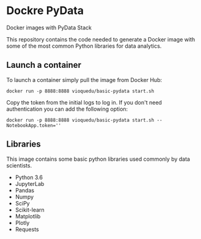 # Dockre PyData
Docker images with PyData Stack

This repository contains the code needed to generate a Docker image
with some of the most common Python libraries for
data analytics.

## Launch a container

To launch a container simply pull the image from Docker Hub:

```
docker run -p 8888:8888 vioquedu/basic-pydata start.sh
```

Copy the token from the initial logs to log in. If you don't need authentication
you can add the following option:

```
docker run -p 8888:8888 vioquedu/basic-pydata start.sh --NotebookApp.token=''
```

## Libraries

This image contains some basic python libraries used commonly
by data scientists. 

* Python 3.6
* JupyterLab
* Pandas
* Numpy
* SciPy
* Scikit-learn
* Matplotlib
* Plotly
* Requests

